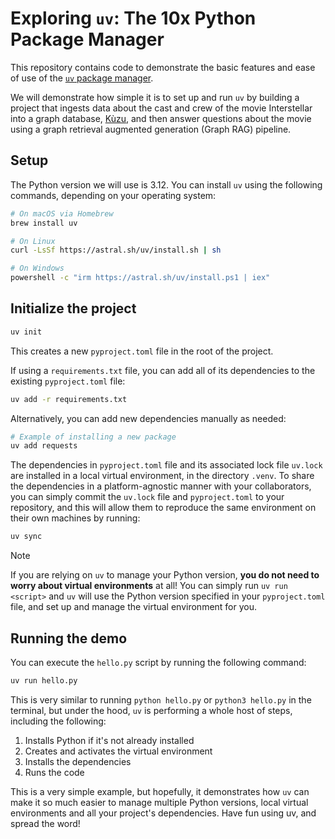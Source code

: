 # Exploring `uv`: The 10x Python Package Manager

This repository contains code to demonstrate the basic features and ease of use of the
[`uv` package manager](https://docs.astral.sh/uv/).

We will demonstrate how simple it is to set up and run `uv` by building a project that ingests data
about the cast and crew of the movie Interstellar into a graph database, [Kùzu](https://kuzudb.com),
and then answer questions about the movie using a graph retrieval augmented generation
(Graph RAG) pipeline.

## Setup

The Python version we will use is 3.12. You can install `uv` using the following commands, depending
on your operating system:

```bash
# On macOS via Homebrew
brew install uv

# On Linux
curl -LsSf https://astral.sh/uv/install.sh | sh

# On Windows
powershell -c "irm https://astral.sh/uv/install.ps1 | iex"
```

## Initialize the project

```bash
uv init
```

This creates a new `pyproject.toml` file in the root of the project.

If using a `requirements.txt` file, you can add all of its dependencies to the existing
`pyproject.toml` file:

```bash
uv add -r requirements.txt
```

Alternatively, you can add new dependencies manually as needed:

```bash
# Example of installing a new package
uv add requests
```

The dependencies in `pyproject.toml` file and its associated lock file `uv.lock` are installed
in a local virtual environment, in the directory `.venv`. To share the dependencies in a
platform-agnostic manner with your collaborators, you can simply commit the `uv.lock` file and
`pyproject.toml` to your repository, and this will allow them to reproduce the same environment 
on their own machines by running:

```bash
uv sync
```

> [!NOTE]
> If you are relying on `uv` to manage your Python version, **you do not need to worry about virtual
> environments** at all! You can simply run `uv run <script>` and `uv` will use the Python version
> specified in your `pyproject.toml` file, and set up and manage the virtual environment for you.

## Running the demo

You can execute the `hello.py` script by running the following command:

```bash
uv run hello.py
```

This is very similar to running `python hello.py` or `python3 hello.py` in the terminal, but under the hood,
`uv` is performing a whole host of steps, including the following:

1. Installs Python if it's not already installed
2. Creates and activates the virtual environment
3. Installs the dependencies
4. Runs the code

This is a very simple example, but hopefully, it demonstrates how `uv` can make it so much easier to
manage multiple Python versions, local virtual environments and all your project's dependencies.
Have fun using uv, and spread the word!
